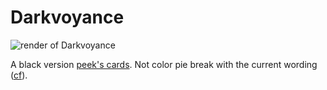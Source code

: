 # Darkvoyance

![render of Darkvoyance](https://mtg.design/i/dlew79)

A black version [peek's cards](https://scryfall.com/search?q=cmc%3D1+t%3Ainstant+c%3Au+o%3Alook&unique=cards&as=grid&order=name). Not color pie break with the current wording ([cf](https://scryfall.com/search?q=cmc%3D1+t%3Asorcery+c%3Ab+o%3Areveal&unique=cards&as=grid&order=name)).
